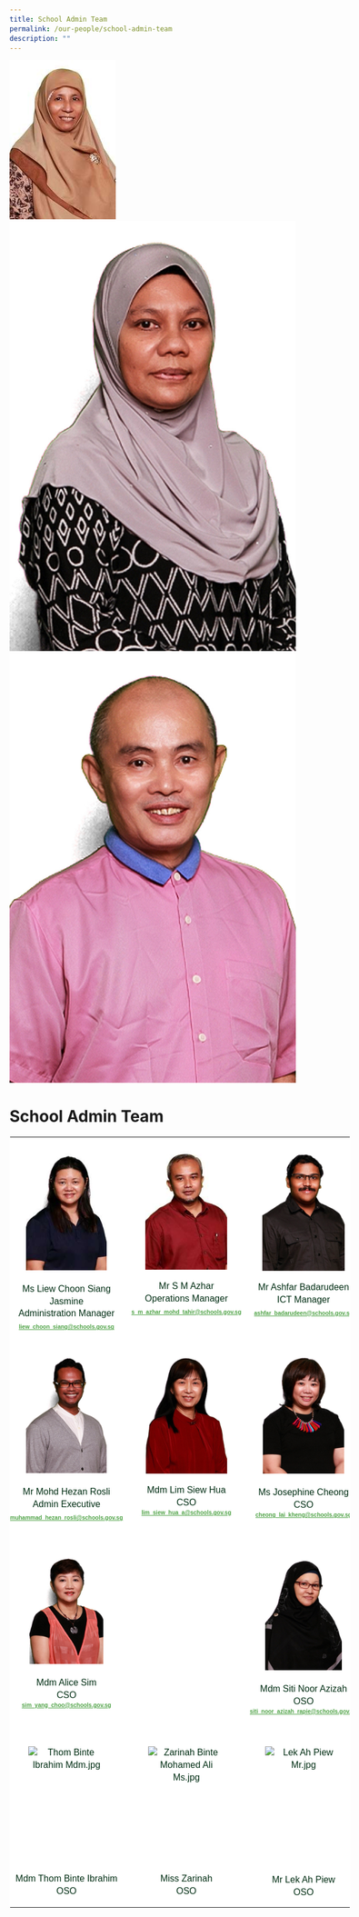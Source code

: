 ```yaml
---
title: School Admin Team
permalink: /our-people/school-admin-team
description: ""
---
```

![](/images/Thom%20Binte%20Ibrahim%20Mdm.jpg)
![](/images/Zarinah%20Binte%20Mohamed%20Ali%20Ms.jpg)
![](/images/Lek%20Ah%20Piew%20Mr.jpg)

# **School Admin Team**

<table style="margin: auto; outline: 0px; padding: 0px; border-collapse: collapse; clear: both; border-top: 0px !important; border-right: 1px solid transparent; border-bottom: 1px solid transparent; border-left: 1px solid transparent; border-image: initial; table-layout: fixed; color: rgb(0, 45, 19); font-family: &quot;Libre Franklin&quot;, sans-serif; font-size: 16px; font-style: normal; font-variant-ligatures: normal; font-variant-caps: normal; font-weight: 400; letter-spacing: normal; orphans: 2; text-align: left; text-transform: none; white-space: normal; widows: 2; word-spacing: 0px; -webkit-text-stroke-width: 0px; background-color: rgb(255, 255, 255); text-decoration-thickness: initial; text-decoration-style: initial; text-decoration-color: initial; width: 600px;" class="ives_tab_kosong ive_eobj_center"><tbody style="margin: 0px; outline: 0px; padding: 0px;"><tr style="margin: 0px; outline: 0px; padding: 0px;"><td style="margin: 0px; outline: 0px; padding: 0px 15px 15px 0px; vertical-align: top; width: 200px;"><div style="margin: 0px; outline: 0px; padding: 0px; line-height: 21.92px; color: rgb(0, 45, 19); font-family: &quot;Libre Franklin&quot;, sans-serif; font-size: 16px; text-align: center;"><br style="margin: 0px; outline: 0px; padding: 0px;"></div><div style="margin: 0px; outline: 0px; padding: 0px; line-height: 21.92px; color: rgb(0, 45, 19); font-family: &quot;Libre Franklin&quot;, sans-serif; font-size: 16px; text-align: center;"><img style="margin: auto; outline: 0px; padding: 0px; border: none; max-width: 100%; clear: both; display: block; width: 142px; height: 212px;" class="ive_eobj_center" alt="Liew Choon Siang Jasmine Ms.jpg" src="/images/Liew%20Choon%20Siang%20Jasmine%20Ms.jpg"></div><div style="margin: 0px; outline: 0px; padding: 0px; line-height: 21.92px; color: rgb(0, 45, 19); font-family: &quot;Libre Franklin&quot;, sans-serif; font-size: 16px; text-align: center;"><span style="margin: 0px; outline: 0px; padding: 0px; background-color: initial; font-size: 1rem;"><br style="margin: 0px; outline: 0px; padding: 0px;"></span></div><div style="margin: 0px; outline: 0px; padding: 0px; line-height: 21.92px; color: rgb(0, 45, 19); font-family: &quot;Libre Franklin&quot;, sans-serif; font-size: 16px; text-align: center;"><span style="margin: 0px; outline: 0px; padding: 0px; background-color: initial; font-size: 1rem;">Ms Liew Choon Siang Jasmine<br style="margin: 0px; outline: 0px; padding: 0px;">Administration Manager</span></div><div style="margin: 0px; outline: 0px; padding: 0px; line-height: 21.92px; color: rgb(0, 45, 19); font-family: &quot;Libre Franklin&quot;, sans-serif; font-size: 1rem; text-align: center;"><a style="margin: 0px; outline: 0px; padding: 0px; color: rgb(78, 162, 69); font-weight: 600; text-decoration: underline; background-color: initial; font-size: x-small;" target="" href="mailto:liew_choon_siang@schools.gov.sg">liew_choon_siang@schools.gov.sg</a></div></td><td style="margin: 0px; outline: 0px; padding: 0px 15px 15px 0px; vertical-align: top; width: 200px;"><br style="margin: 0px; outline: 0px; padding: 0px;"><img style="margin: auto; outline: 0px; padding: 0px; border: none; max-width: 100%; clear: both; display: block; width: 144px; height: 215px;" class="ive_eobj_center" alt="S M Azhar B Mohamed Tahir Mr.jpg" src="/images/S%20M%20Azhar%20B%20Mohamed%20Tahir%20Mr.jpg"><br style="margin: 0px; outline: 0px; padding: 0px;"><div style="margin: 0px; outline: 0px; padding: 0px; line-height: 21.92px; color: rgb(0, 45, 19); font-family: &quot;Libre Franklin&quot;, sans-serif; font-size: 16px; text-align: center;"><span style="margin: 0px; outline: 0px; padding: 0px; background-color: initial; font-size: 1rem;">Mr S M Azhar<br style="margin: 0px; outline: 0px; padding: 0px;">Operations Manager</span></div><div style="margin: 0px; outline: 0px; padding: 0px; line-height: 21.92px; color: rgb(0, 45, 19); font-family: &quot;Libre Franklin&quot;, sans-serif; font-size: 1rem; text-align: center;"><a style="margin: 0px; outline: 0px; padding: 0px; color: rgb(78, 162, 69); font-weight: 600; text-decoration: underline; font-size: x-small; background-color: initial;" target="" href="mailto:s_m_azhar_mohd_tahir@schools.gov.sg">s_m_azhar_mohd_tahir@schools.gov.sg</a></div><br style="margin: 0px; outline: 0px; padding: 0px;"></td><td style="margin: 0px; outline: 0px; padding: 0px 15px 15px 0px; vertical-align: top; width: 200px;"><br style="margin: 0px; outline: 0px; padding: 0px;"><img style="margin: auto; outline: 0px; padding: 0px; border: none; max-width: 100%; clear: both; display: block; width: 145px; height: 217px;" class="ive_eobj_center" alt="Ashfar Badarudeen Mr copy.jpg" src="/images/Ashfar%20Badarudeen%20Mr%20copy.jpg"><br style="margin: 0px; outline: 0px; padding: 0px;"><div style="margin: 0px; outline: 0px; padding: 0px; line-height: 21.92px; color: rgb(0, 45, 19); font-family: &quot;Libre Franklin&quot;, sans-serif; font-size: 16px; text-align: center;"><span style="margin: 0px; outline: 0px; padding: 0px; background-color: initial; font-size: 1rem;">Mr Ashfar Badarudeen<br style="margin: 0px; outline: 0px; padding: 0px;">ICT Manager</span></div><div style="margin: 0px; outline: 0px; padding: 0px; line-height: 21.92px; color: rgb(0, 45, 19); font-family: &quot;Libre Franklin&quot;, sans-serif; font-size: 1rem; text-align: center;"><a style="margin: 0px; outline: 0px; padding: 0px; color: rgb(78, 162, 69); font-weight: 600; text-decoration: underline; font-size: x-small; background-color: initial;" target="" href="mailto:ashfar_badarudeen@schools.gov.sg">ashfar_badarudeen@schools.gov.sg</a></div><br style="margin: 0px; outline: 0px; padding: 0px;"></td></tr><tr style="margin: 0px; outline: 0px; padding: 0px;"><td style="margin: 0px; outline: 0px; padding: 0px 15px 15px 0px; vertical-align: top;"><br style="margin: 0px; outline: 0px; padding: 0px;"><img style="margin: auto; outline: 0px; padding: 0px; border: none; max-width: 100%; clear: both; display: block; width: 142px; height: 213px;" class="ive_eobj_center" alt="Muhammad Hezan Bin Rosli Mr.jpg" src="/images/Muhammad%20Hezan%20Bin%20Rosli%20Mr.jpg"><div style="margin: 0px; outline: 0px; padding: 0px; line-height: 21.92px; color: rgb(0, 45, 19); font-family: &quot;Libre Franklin&quot;, sans-serif; font-size: 16px; text-align: center;"><span style="margin: 0px; outline: 0px; padding: 0px; background-color: initial; font-size: 1rem;"><br style="margin: 0px; outline: 0px; padding: 0px;"></span></div><div style="margin: 0px; outline: 0px; padding: 0px; line-height: 21.92px; color: rgb(0, 45, 19); font-family: &quot;Libre Franklin&quot;, sans-serif; font-size: 16px; text-align: center;"><span style="margin: 0px; outline: 0px; padding: 0px; background-color: initial; font-size: 1rem;">Mr Mohd Hezan Rosli<br style="margin: 0px; outline: 0px; padding: 0px;">Admin Executive</span></div><div style="margin: 0px; outline: 0px; padding: 0px; line-height: 21.92px; color: rgb(0, 45, 19); font-family: &quot;Libre Franklin&quot;, sans-serif; font-size: 1rem; text-align: center;"><a style="margin: 0px; outline: 0px; padding: 0px; color: rgb(78, 162, 69); font-weight: 600; text-decoration: underline; font-size: x-small; background-color: initial;" target="" href="mailto:lim_siew_hua_a@moe.edu.sg">muhammad_hezan_rosli@schools.gov.sg</a></div><br style="margin: 0px; outline: 0px; padding: 0px;"></td><td style="margin: 0px; outline: 0px; padding: 0px 15px 15px 0px; vertical-align: top;"><br style="margin: 0px; outline: 0px; padding: 0px;"><img style="margin: auto; outline: 0px; padding: 0px; border: none; max-width: 100%; clear: both; display: block; width: 143px; height: 214px;" class="ive_eobj_center" alt="Lim Siew Hua Mrs Koh.jpg" src="/images/Lim%20Siew%20Hua%20Mrs%20Koh.jpg"><br style="margin: 0px; outline: 0px; padding: 0px;"><div style="margin: 0px; outline: 0px; padding: 0px; line-height: 21.92px; color: rgb(0, 45, 19); font-family: &quot;Libre Franklin&quot;, sans-serif; font-size: 16px; text-align: center;"><span style="margin: 0px; outline: 0px; padding: 0px; background-color: initial; font-size: 1rem;">Mdm Lim Siew Hua<br style="margin: 0px; outline: 0px; padding: 0px;">CSO</span></div><div style="margin: 0px; outline: 0px; padding: 0px; line-height: 13.7px; color: rgb(0, 45, 19); font-family: &quot;Libre Franklin&quot;, sans-serif; font-size: x-small; text-align: center;"><a style="margin: 0px; outline: 0px; padding: 0px; color: rgb(78, 162, 69); font-weight: 600; text-decoration: underline;" target="" href="mailto:lim_siew_hua_a@schools.gov.sg"></a><a style="margin: 0px; outline: 0px; padding: 0px; color: rgb(78, 162, 69); font-weight: 600; text-decoration: underline; background-color: initial;" target="" href="mailto:lim_siew_hua_a@schools.gov.sg">lim_siew_hua_a@schools.gov.sg</a></div></td><td style="margin: 0px; outline: 0px; padding: 0px 15px 15px 0px; vertical-align: top;"><br style="margin: 0px; outline: 0px; padding: 0px;"><img style="margin: auto; outline: 0px; padding: 0px; border: none; max-width: 100%; clear: both; display: block; width: 143px; height: 214px;" class="ive_eobj_center" alt="Josephine Cheong Lai Kheng Ms.jpg" src="/images/Josephine%20Cheong%20Lai%20Kheng%20Ms.jpg"><div style="margin: 0px; outline: 0px; padding: 0px; line-height: 21.92px; color: rgb(0, 45, 19); font-family: &quot;Libre Franklin&quot;, sans-serif; font-size: 16px; text-align: center;"><span style="margin: 0px; outline: 0px; padding: 0px; background-color: initial; font-size: 1rem;"><br style="margin: 0px; outline: 0px; padding: 0px;"></span></div><div style="margin: 0px; outline: 0px; padding: 0px; line-height: 21.92px; color: rgb(0, 45, 19); font-family: &quot;Libre Franklin&quot;, sans-serif; font-size: 16px; text-align: center;"><span style="margin: 0px; outline: 0px; padding: 0px; background-color: initial; font-size: 1rem;">Ms Josephine Cheong<br style="margin: 0px; outline: 0px; padding: 0px;">CSO</span></div><div style="margin: 0px; outline: 0px; padding: 0px; line-height: 13.7px; color: rgb(0, 45, 19); font-family: &quot;Libre Franklin&quot;, sans-serif; font-size: x-small; text-align: center;"><a style="margin: 0px; outline: 0px; padding: 0px; color: rgb(78, 162, 69); font-weight: 600; text-decoration: underline;" target="" href="mailto:cheong_lai_kheng@schools.gov.sg"></a><a style="margin: 0px; outline: 0px; padding: 0px; color: rgb(78, 162, 69); font-weight: 600; text-decoration: underline; background-color: initial;" target="" href="mailto:cheong_lai_kheng@schools.gov.sg">cheong_lai_kheng@schools.gov.sg</a></div></td></tr><tr style="margin: 0px; outline: 0px; padding: 0px;"><td style="margin: 0px; outline: 0px; padding: 0px 15px 15px 0px; vertical-align: top;"><br style="margin: 0px; outline: 0px; padding: 0px;"><div style="margin: 0px; outline: 0px; padding: 0px; line-height: 21.92px; color: rgb(0, 45, 19); font-family: &quot;Libre Franklin&quot;, sans-serif; font-size: 16px; text-align: center;"><img style="margin: auto; outline: 0px; padding: 0px; border: none; max-width: 100%; clear: both; display: block; width: 130px; height: 195px;" class="ive_eobj_center" alt="Alice Sim Yang Choo Mdm.jpg" src="/images/Alice%20Sim%20Yang%20Choo%20Mdm.jpg"></div><div style="margin: 0px; outline: 0px; padding: 0px; line-height: 21.92px; color: rgb(0, 45, 19); font-family: &quot;Libre Franklin&quot;, sans-serif; font-size: 16px; text-align: center;"><span style="margin: 0px; outline: 0px; padding: 0px; background-color: initial; font-size: 1rem;"><br style="margin: 0px; outline: 0px; padding: 0px;"></span></div><div style="margin: 0px; outline: 0px; padding: 0px; line-height: 21.92px; color: rgb(0, 45, 19); font-family: &quot;Libre Franklin&quot;, sans-serif; font-size: 16px; text-align: center;"><span style="margin: 0px; outline: 0px; padding: 0px; background-color: initial; font-size: 1rem;">Mdm Alice Sim<br style="margin: 0px; outline: 0px; padding: 0px;">CSO</span></div><div style="margin: 0px; outline: 0px; padding: 0px; line-height: 13.7px; color: rgb(0, 45, 19); font-family: &quot;Libre Franklin&quot;, sans-serif; font-size: x-small; text-align: center;"><a style="margin: 0px; outline: 0px; padding: 0px; color: rgb(78, 162, 69); font-weight: 600; text-decoration: underline; background-color: initial;" target="" href="mailto:sim_yang_choo@schools.gov.sg">sim_yang_choo@schools.gov.sg</a></div></td><td style="margin: 0px; outline: 0px; padding: 0px 15px 15px 0px; vertical-align: top;"><br style="margin: 0px; outline: 0px; padding: 0px;"><div style="margin: 0px; outline: 0px; padding: 0px; line-height: 21.92px; color: rgb(0, 45, 19); font-family: &quot;Libre Franklin&quot;, sans-serif; font-size: 16px; text-align: center;"><span style="margin: 0px; outline: 0px; padding: 0px; background-color: initial; font-size: 1rem;"><br style="margin: 0px; outline: 0px; padding: 0px;"></span></div><div style="margin: 0px; outline: 0px; padding: 0px; line-height: 21.92px; color: rgb(0, 45, 19); font-family: &quot;Libre Franklin&quot;, sans-serif; font-size: 16px; text-align: center;"><br style="margin: 0px; outline: 0px; padding: 0px;"></div><div style="margin: 0px; outline: 0px; padding: 0px; line-height: 21.92px; color: rgb(0, 45, 19); font-family: &quot;Libre Franklin&quot;, sans-serif; font-size: 16px; text-align: center;"><br style="margin: 0px; outline: 0px; padding: 0px;"></div><div style="margin: 0px; outline: 0px; padding: 0px; line-height: 21.92px; color: rgb(0, 45, 19); font-family: &quot;Libre Franklin&quot;, sans-serif; font-size: 16px; text-align: center;"><br style="margin: 0px; outline: 0px; padding: 0px;"></div><div style="margin: 0px; outline: 0px; padding: 0px; line-height: 21.92px; color: rgb(0, 45, 19); font-family: &quot;Libre Franklin&quot;, sans-serif; font-size: 16px; text-align: center;"><br style="margin: 0px; outline: 0px; padding: 0px;"></div><div style="margin: 0px; outline: 0px; padding: 0px; line-height: 21.92px; color: rgb(0, 45, 19); font-family: &quot;Libre Franklin&quot;, sans-serif; font-size: 16px; text-align: center;"><br style="margin: 0px; outline: 0px; padding: 0px;"></div><div style="margin: 0px; outline: 0px; padding: 0px; line-height: 21.92px; color: rgb(0, 45, 19); font-family: &quot;Libre Franklin&quot;, sans-serif; font-size: 16px; text-align: center;"><br style="margin: 0px; outline: 0px; padding: 0px;"></div><div style="margin: 0px; outline: 0px; padding: 0px; line-height: 21.92px; color: rgb(0, 45, 19); font-family: &quot;Libre Franklin&quot;, sans-serif; font-size: 16px; text-align: center;"><br style="margin: 0px; outline: 0px; padding: 0px;"></div><div style="margin: 0px; outline: 0px; padding: 0px; line-height: 21.92px; color: rgb(0, 45, 19); font-family: &quot;Libre Franklin&quot;, sans-serif; font-size: 16px; text-align: center;"><br style="margin: 0px; outline: 0px; padding: 0px;"></div><div style="margin: 0px; outline: 0px; padding: 0px; line-height: 21.92px; color: rgb(0, 45, 19); font-family: &quot;Libre Franklin&quot;, sans-serif; font-size: 16px; text-align: center;"><br style="margin: 0px; outline: 0px; padding: 0px;"></div><div style="margin: 0px; outline: 0px; padding: 0px; line-height: 21.92px; color: rgb(0, 45, 19); font-family: &quot;Libre Franklin&quot;, sans-serif; font-size: 16px; text-align: center;"><div style="margin: 0px; outline: 0px; padding: 0px; line-height: 21.92px; color: rgb(0, 45, 19); font-family: &quot;Libre Franklin&quot;, sans-serif; font-size: 16px;"><br style="margin: 0px; outline: 0px; padding: 0px;"></div><div style="margin: 0px; outline: 0px; padding: 0px; line-height: 13.7px; color: rgb(0, 45, 19); font-family: &quot;Libre Franklin&quot;, sans-serif; font-size: x-small;"><br style="margin: 0px; outline: 0px; padding: 0px;"></div></div></td><td style="margin: 0px; outline: 0px; padding: 0px 15px 15px 0px; vertical-align: top;"><div style="margin: 0px; outline: 0px; padding: 0px; line-height: 21.92px; color: rgb(0, 45, 19); font-family: &quot;Libre Franklin&quot;, sans-serif; font-size: 16px; text-align: center;"><br style="margin: 0px; outline: 0px; padding: 0px;"></div><div style="margin: 0px; outline: 0px; padding: 0px; line-height: 21.92px; color: rgb(0, 45, 19); font-family: &quot;Libre Franklin&quot;, sans-serif; font-size: 16px; text-align: center;"><img style="margin: auto; outline: 0px; padding: 0px; border: none; max-width: 100%; clear: both; display: block; width: 135px; height: 202px;" class="ive_eobj_center" alt="Siti Noor Azizah Bte Rapie Mdm.jpg" src="/images/Siti%20Noor%20Azizah%20Bte%20Rapie%20Mdm.jpg"></div><div style="margin: 0px; outline: 0px; padding: 0px; line-height: 21.92px; color: rgb(0, 45, 19); font-family: &quot;Libre Franklin&quot;, sans-serif; font-size: 16px; text-align: center;"><span style="margin: 0px; outline: 0px; padding: 0px; background-color: initial; font-size: 1rem;"><br style="margin: 0px; outline: 0px; padding: 0px;"></span></div><div style="margin: 0px; outline: 0px; padding: 0px; line-height: 21.92px; color: rgb(0, 45, 19); font-family: &quot;Libre Franklin&quot;, sans-serif; font-size: 16px; text-align: center;"><span style="margin: 0px; outline: 0px; padding: 0px; background-color: initial; font-size: 1rem;">Mdm Siti Noor Azizah</span><br style="margin: 0px; outline: 0px; padding: 0px;"></div><div style="margin: 0px; outline: 0px; padding: 0px; line-height: 21.92px; color: rgb(0, 45, 19); font-family: &quot;Libre Franklin&quot;, sans-serif; font-size: 16px; text-align: center;"><span style="margin: 0px; outline: 0px; padding: 0px; background-color: initial; font-size: 1rem;">OSO</span></div><div style="margin: 0px; outline: 0px; padding: 0px; line-height: 13.7px; color: rgb(0, 45, 19); font-family: &quot;Libre Franklin&quot;, sans-serif; font-size: x-small; text-align: center;"><a style="margin: 0px; outline: 0px; padding: 0px; color: rgb(78, 162, 69); font-weight: 600; text-decoration: underline; background-color: initial;" target="" href="mailto:siti_noor_azizah_rapie@schools.gov.sg">siti_noor_azizah_rapie@schools.gov.sg</a></div><br style="margin: 0px; outline: 0px; padding: 0px;"></td></tr><tr style="margin: 0px; outline: 0px; padding: 0px;"><td style="margin: 0px; outline: 0px; padding: 0px 15px 15px 0px; vertical-align: top;"><div style="margin: 0px; outline: 0px; padding: 0px; line-height: 21.92px; color: rgb(0, 45, 19); font-family: &quot;Libre Franklin&quot;, sans-serif; font-size: 16px; text-align: center;"><span style="margin: 0px; outline: 0px; padding: 0px; background-color: initial; font-size: 1rem;"><br style="margin: 0px; outline: 0px; padding: 0px;"></span></div><div style="margin: 0px; outline: 0px; padding: 0px; line-height: 21.92px; color: rgb(0, 45, 19); font-family: &quot;Libre Franklin&quot;, sans-serif; font-size: 16px; text-align: center;"><img style="margin: auto; outline: 0px; padding: 0px; border: none; max-width: 100%; clear: both; display: block; width: 134px; height: 200px;" class="ive_eobj_center" alt="Thom Binte Ibrahim Mdm.jpg" src="https://evergreenpri.moe.edu.sg/qql/slot/u778/2021%20-%20Org%20Chart%20Photos/.tn.Thom%20Binte%20Ibrahim%20Mdm.jpg.2.jpg"><span style="margin: 0px; outline: 0px; padding: 0px; background-color: initial; font-size: 1rem;"><br style="margin: 0px; outline: 0px; padding: 0px;"></span></div><div style="margin: 0px; outline: 0px; padding: 0px; line-height: 21.92px; color: rgb(0, 45, 19); font-family: &quot;Libre Franklin&quot;, sans-serif; font-size: 16px; text-align: center;"><span style="margin: 0px; outline: 0px; padding: 0px; background-color: initial; font-size: 1rem;">Mdm Thom Binte Ibrahim</span><br style="margin: 0px; outline: 0px; padding: 0px;"></div><div style="margin: 0px; outline: 0px; padding: 0px; line-height: 21.92px; color: rgb(0, 45, 19); font-family: &quot;Libre Franklin&quot;, sans-serif; font-size: 16px; text-align: center;"><span style="margin: 0px; outline: 0px; padding: 0px; background-color: initial; font-size: 1rem;">OSO</span></div></td><td style="margin: 0px; outline: 0px; padding: 0px 15px 15px 0px; vertical-align: top;"><div style="margin: 0px; outline: 0px; padding: 0px; line-height: 21.92px; color: rgb(0, 45, 19); font-family: &quot;Libre Franklin&quot;, sans-serif; font-size: 16px; text-align: justify;"><div style="margin: 0px; outline: 0px; padding: 0px; line-height: 21.92px; color: rgb(0, 45, 19); font-family: &quot;Libre Franklin&quot;, sans-serif; font-size: 1rem; text-align: center;"><span style="margin: 0px; outline: 0px; padding: 0px; background-color: initial; font-size: 1rem;"><br style="margin: 0px; outline: 0px; padding: 0px;"></span></div><div style="margin: 0px; outline: 0px; padding: 0px; line-height: 21.92px; color: rgb(0, 45, 19); font-family: &quot;Libre Franklin&quot;, sans-serif; font-size: 1rem; text-align: center;"><img style="margin: auto; outline: 0px; padding: 0px; border: none; max-width: 100%; clear: both; display: block; width: 134px; height: 200px;" class="ive_eobj_center" alt="Zarinah Binte Mohamed Ali Ms.jpg" src="https://evergreenpri.moe.edu.sg/qql/slot/u778/2021%20-%20Org%20Chart%20Photos/Zarinah%20Binte%20Mohamed%20Ali%20Ms.jpg"><div style="margin: 0px; outline: 0px; padding: 0px; line-height: 21.92px; color: rgb(0, 45, 19); font-family: &quot;Libre Franklin&quot;, sans-serif; font-size: 16px;"><span style="margin: 0px; outline: 0px; padding: 0px; background-color: initial; font-size: 1rem;"><br style="margin: 0px; outline: 0px; padding: 0px;"></span></div><div style="margin: 0px; outline: 0px; padding: 0px; line-height: 21.92px; color: rgb(0, 45, 19); font-family: &quot;Libre Franklin&quot;, sans-serif; font-size: 16px;"><span style="margin: 0px; outline: 0px; padding: 0px; background-color: initial; font-size: 1rem;">Miss Zarinah</span><br style="margin: 0px; outline: 0px; padding: 0px;"></div><div style="margin: 0px; outline: 0px; padding: 0px; line-height: 21.92px; color: rgb(0, 45, 19); font-family: &quot;Libre Franklin&quot;, sans-serif; font-size: 16px;"><span style="margin: 0px; outline: 0px; padding: 0px; background-color: initial; font-size: 1rem;">OSO</span></div></div></div></td><td style="margin: 0px; outline: 0px; padding: 0px 15px 15px 0px; vertical-align: top;"><div style="margin: 0px; outline: 0px; padding: 0px; line-height: 21.92px; color: rgb(0, 45, 19); font-family: &quot;Libre Franklin&quot;, sans-serif; font-size: 1rem; text-align: center;"><span style="margin: 0px; outline: 0px; padding: 0px; background-color: initial; font-size: 1rem;"><br style="margin: 0px; outline: 0px; padding: 0px;"></span></div><div style="margin: 0px; outline: 0px; padding: 0px; line-height: 21.92px; color: rgb(0, 45, 19); font-family: &quot;Libre Franklin&quot;, sans-serif; font-size: 1rem; text-align: center;"><img style="margin: auto; outline: 0px; padding: 0px; border: none; max-width: 100%; clear: both; display: block; width: 136px; height: 202px;" class="ive_eobj_center" alt="Lek Ah Piew Mr.jpg" src="https://evergreenpri.moe.edu.sg/qql/slot/u778/2021%20-%20Org%20Chart%20Photos/Lek%20Ah%20Piew%20Mr.jpg"><br style="margin: 0px; outline: 0px; padding: 0px;"></div><div style="margin: 0px; outline: 0px; padding: 0px; line-height: 21.92px; color: rgb(0, 45, 19); font-family: &quot;Libre Franklin&quot;, sans-serif; font-size: 1rem; text-align: center;">Mr Lek Ah Piew<br style="margin: 0px; outline: 0px; padding: 0px;">OSO</div></td></tr></tbody></table>